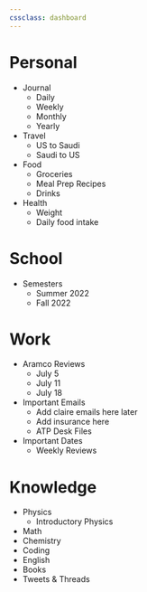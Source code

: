 ```yaml
---
cssclass: dashboard
---
```


# Personal
- Journal
	- Daily
	- Weekly
	- Monthly
	- Yearly
- Travel
	- US to Saudi
	- Saudi to US
- Food
	- Groceries
	- Meal Prep Recipes
	- Drinks
- Health
	- Weight
	- Daily food intake

# School
- Semesters
	- Summer 2022
	- Fall 2022

# Work
- Aramco Reviews
	- July 5
	- July 11
	- July 18
- Important Emails
	- Add claire emails here later
	- Add insurance here
	- ATP Desk Files
- Important Dates
	- Weekly Reviews

# Knowledge 

- Physics
	- Introductory Physics
- Math
- Chemistry
- Coding
- English
- Books
- Tweets & Threads
